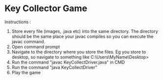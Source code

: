# Key Collector Game 

Instructions :
1) Store every file (images, .java etc) into the same directory. The directory should be the same place your javac compiles
   so you can execute the javac command.
2) Open command prompt
3) Navigate to the directory where you store the files. Eg you store to desktop, so navigate to something like C:\Users\MyName\Desktop>
2) Run the command "javac KeyCollectDriver.java" in CMD
3) Run the command "java KeyCollectDriver"
4) Play the game
